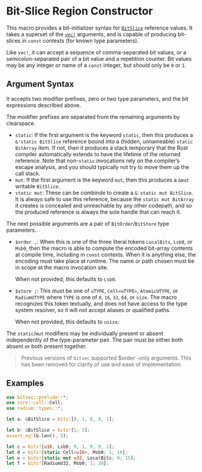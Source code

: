 # Bit-Slice Region Constructor

This macro provides a bit-initializer syntax for [`BitSlice`] reference values.
It takes a superset of the [`vec!`] arguments, and is capable of producing
bit-slices in `const` contexts (for known type parameters).

Like `vec!`, it can accept a sequence of comma-separated bit values, or a
semicolon-separated pair of a bit value and a repetition counter. Bit values may
be any integer or name of a `const` integer, but *should* only be `0` or `1`.

## Argument Syntax

It accepts two modifier prefixes, zero or two type parameters, and the bit
expressions described above.

The modifier prefixes are separated from the remaining arguments by clearspace.

- `static`: If the first argument is the keyword `static`, then this produces a
  `&'static BitSlice` reference bound into a (hidden, unnameable)
  `static BitArray` item. If not, then it produces a stack temporary that the
  Rust compiler automatically extends to have the lifetime of the returned
  reference. Note that non-`static` invocations rely on the compiler’s escape
  analysis, and you should typically not try to move them up the call stack.
- `mut`: If the first argument is the keyword `mut`, then this produces a `&mut`
  writable `BitSlice`.
- `static mut`: These can be combinde to create a `&'static mut BitSlice`. It is
  always safe to use this reference, because the `static mut BitArray` it
  creates is concealed and unreachable by any other codepath, and so the
  produced reference is always the sole handle that can reach it.

The next possible arguments are a pair of `BitOrder`/`BitStore` type parameters.

- `$order ,`: When this is one of the three literal tokens `LocalBits`, `Lsb0`,
  or `Msb0`, then the macro is able to compute the encoded bit-array contents at
  compile time, including in `const` contexts. When it is anything else, the
  encoding must take place at runtime. The name or path chosen must be in scope
  at the macro invocation site.

  When not provided, this defaults to `Lsb0`.
- `$store ;`: This must be one of `uTYPE`, `Cell<uTYPE>`, `AtomicUTYPE`, or
  `RadiumUTYPE` where `TYPE` is one of `8`, `16`, `32`, `64`, or `size`. The
  macro recognizes this token textually, and does not have access to the type
  system resolver, so it will not accept aliases or qualified paths.

  When not provided, this defaults to `usize`.

The `static`/`mut` modifiers may be individually present or absent independently
of the type-parameter pair. The pair must be either both absent or both present
together.

> Previous versions of `bitvec` supported $order`-only arguments. This has been
> removed for clarity of use and ease of implementation.

## Examples

```rust
use bitvec::prelude::*;
use core::cell::Cell;
use radium::types::*;

let a: &BitSlice = bits![0, 1, 0, 0, 1];

let b: &BitSlice = bits![1; 5];
assert_eq!(b.len(), 5);

let c = bits![u16, Lsb0; 0, 1, 0, 0, 1];
let d = bits![static Cell<u16>, Msb0; 1; 10];
let e = bits![static mut u32, LocalBits; 0; 15];
let f = bits![RadiumU32, Msb0; 1; 20];
```

[`BitSlice`]: crate::slice::BitSlice
[`vec!`]: macro@alloc::vec
